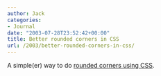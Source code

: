 ```yaml
---
author: Jack
categories:
- Journal
date: "2003-07-28T23:52:42+00:00"
title: Better rounded corners in CSS
url: /2003/better-rounded-corners-in-css/
---
```


A simple(er) way to do [rounded corners using CSS][1].

 [1]: http://kalsey.com/2003/07/rounded_corners_in_css/